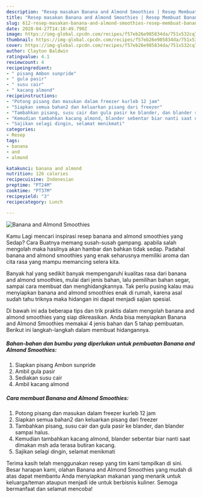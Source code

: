 ```yaml
---
description: "Resep masakan Banana and Almond Smoothies | Resep Membuat Banana and Almond Smoothies Yang Sempurna"
title: "Resep masakan Banana and Almond Smoothies | Resep Membuat Banana and Almond Smoothies Yang Sempurna"
slug: 612-resep-masakan-banana-and-almond-smoothies-resep-membuat-banana-and-almond-smoothies-yang-sempurna
date: 2020-04-27T14:10:49.790Z
image: https://img-global.cpcdn.com/recipes/f57eb26e985834da/751x532cq70/banana-and-almond-smoothies-foto-resep-utama.jpg
thumbnail: https://img-global.cpcdn.com/recipes/f57eb26e985834da/751x532cq70/banana-and-almond-smoothies-foto-resep-utama.jpg
cover: https://img-global.cpcdn.com/recipes/f57eb26e985834da/751x532cq70/banana-and-almond-smoothies-foto-resep-utama.jpg
author: Clayton Baldwin
ratingvalue: 4.1
reviewcount: 4
recipeingredient:
- " pisang Ambon sunpride"
- " gula pasir"
- " susu cair"
- " kacang almond"
recipeinstructions:
- "Potong pisang dan masukan dalam freezer kurleb 12 jam"
- "Siapkan semua bahan2 dan keluarkan pisang dari freezer"
- "Tambahkan pisang, susu cair dan gula pasir ke blander, dan blander sampai halus."
- "Kemudian tambahkan kacang almond, blander sebentar biar nanti saat dimakan msh ada terasa butiran kacang."
- "Sajikan selagi dingin, selamat menikmati"
categories:
- Resep
tags:
- banana
- and
- almond

katakunci: banana and almond 
nutrition: 126 calories
recipecuisine: Indonesian
preptime: "PT24M"
cooktime: "PT37M"
recipeyield: "3"
recipecategory: Lunch

---
```



![Banana and Almond Smoothies](https://img-global.cpcdn.com/recipes/f57eb26e985834da/751x532cq70/banana-and-almond-smoothies-foto-resep-utama.jpg)

Kamu Lagi mencari inspirasi resep banana and almond smoothies yang Sedap? Cara Buatnya memang susah-susah gampang. apabila salah mengolah maka hasilnya akan hambar dan bahkan tidak sedap. Padahal banana and almond smoothies yang enak seharusnya memiliki aroma dan cita rasa yang mampu memancing selera kita.

Banyak hal yang sedikit banyak mempengaruhi kualitas rasa dari banana and almond smoothies, mulai dari jenis bahan, lalu pemilihan bahan segar, sampai cara membuat dan menghidangkannya. Tak perlu pusing kalau mau menyiapkan banana and almond smoothies enak di rumah, karena asal sudah tahu triknya maka hidangan ini dapat menjadi sajian spesial.




Di bawah ini ada beberapa tips dan trik praktis dalam mengolah banana and almond smoothies yang siap dikreasikan. Anda bisa menyiapkan Banana and Almond Smoothies memakai 4 jenis bahan dan 5 tahap pembuatan. Berikut ini langkah-langkah dalam membuat hidangannya.

<!--inarticleads1-->

##### Bahan-bahan dan bumbu yang diperlukan untuk pembuatan Banana and Almond Smoothies:

1. Siapkan  pisang Ambon sunpride
1. Ambil  gula pasir
1. Sediakan  susu cair
1. Ambil  kacang almond




<!--inarticleads2-->

##### Cara membuat Banana and Almond Smoothies:

1. Potong pisang dan masukan dalam freezer kurleb 12 jam
1. Siapkan semua bahan2 dan keluarkan pisang dari freezer
1. Tambahkan pisang, susu cair dan gula pasir ke blander, dan blander sampai halus.
1. Kemudian tambahkan kacang almond, blander sebentar biar nanti saat dimakan msh ada terasa butiran kacang.
1. Sajikan selagi dingin, selamat menikmati




Terima kasih telah menggunakan resep yang tim kami tampilkan di sini. Besar harapan kami, olahan Banana and Almond Smoothies yang mudah di atas dapat membantu Anda menyiapkan makanan yang menarik untuk keluarga/teman ataupun menjadi ide untuk berbisnis kuliner. Semoga bermanfaat dan selamat mencoba!
